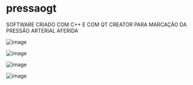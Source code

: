 # pressaogt

SOFTWARE CRIADO COM C++ E COM QT CREATOR PARA MARCAÇÃO DA PRESSÃO ARTERIAL AFERIDA

![image](https://user-images.githubusercontent.com/70297459/216666981-adf9df89-f18c-4b1a-9421-06d128467cfd.png)

![image](https://user-images.githubusercontent.com/70297459/216681100-fb169bb1-52e5-480d-b0f1-85ceb02136c3.png)

![image](https://user-images.githubusercontent.com/70297459/216681217-61106cec-b163-4916-aeb0-e7d813146722.png)

![image](https://user-images.githubusercontent.com/70297459/216681303-a9e4ee6d-0724-49c8-97ce-f7b608b89f9f.png)
